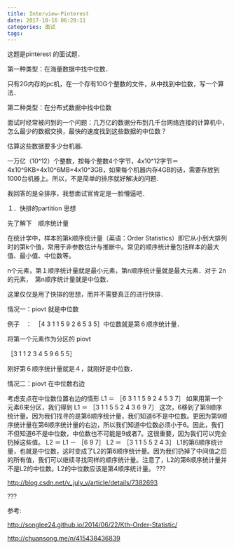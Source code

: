 ```yaml
---
title: Interview-Pinterest
date: 2017-10-16 06:20:11
categories: 面试
tags:
---
```


这题是pinterest 的面试题．

第一种类型：在海量数据中找中位数．

只有2G内存的pc机，在一个存有10G个整数的文件，从中找到中位数，写一个算法．



第二种类型：在分布式数据中找中位数



面试时经常被问到的一个问题：几万亿的数据分布到几千台网络连接的计算机中，怎么最少的数据交换，最快的速度找到这些数据的中位数？



估算这些数据要多少台机器. 

一万亿（10^12）个整数，按每个整数4个字节，4x10^12字节＝4x10^9KB=4x10^6MB=4x10^3GB，如果每个机器内存4GB的话，需要存放到1000台机器上。所以，不是简单的排序就好解决的问题.



我回答的是全排序，我想面试官肯定是一脸懵逼吧．






１．快排的partition 思想



先了解下　顺序统计量


在统计学中，样本的第k顺序统计量（英语：Order Statistics）即它从小到大排列时的第k个值，常用于非参数估计与推断中。常见的顺序统计量包括样本的最大值、最小值、中位数等。



n个元素，第１顺序统计量就是最小元素，第n顺序统计量就是最大元素．对于 2n 的元素，　第n顺序统计量就是中位数．



这里仅仅是用了快排的思想，而并不需要真正的进行快排．



情况一：piovt 就是中位数

例子　：　［4 3 1 1 5 9 2 6 5 3 5］中位数就是第６顺序统计量．

将第一个元素作为分区的 piovt

［3 1 1 2 3 4 5 9 6 5 5］

刚好第６顺序统计量就是４，就刚好是中位数．



情况二：piovt 在中位数右边


考虑支点在中位数位置右边的情形
L1 ＝ ［6 3 1 1 5 9 2 4 5 3 7］
如果用第一个元素6来分区，我们得到
L1 ＝ ［3 1 1 5 5 2 4 3 6 9 7］
这次，6移到了第9顺序统计量。因为我们找寻的是第6顺序统计量，我们知道6不是中位数。更因为第9顺序统计量在第6顺序统计量的右边，所以我们知道中位数必须小于6。因此，我们不但知道6不是中位数，中位数也不可能是9或者7。这很重要，因为我们可以完全扔掉这些值。
L2 ＝ L1 － ［6 9 7］
L2 ＝ ［3 1 1 5 5 2 4 3］
L1的第6顺序统计量，也就是中位数，这时变成了L2的第6顺序统计量。因为我们扔掉了中间值之后的所有值，我们可以继续寻找同样的顺序统计量。注意了，L2的第6顺序统计量并不是L2的中位数。L2的中位数应该是第4顺序统计量。
???

http://blog.csdn.net/v_july_v/article/details/7382693

???


参考:

http://songlee24.github.io/2014/06/22/Kth-Order-Statistic/

http://chuansong.me/n/415438436839
